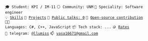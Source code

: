 <code>🎓 Student: KPI / IM-11</code>
<code>⚪ Community: UNM</code>
<code>👷 Speciality: Software engineer</code><br>
<code>💡 [Skills](SKILLS.md)</code>
<code>🧻 [Projects](PROJECTS.md)</code>
<code>📢 [Public talks: 0](TALKS.md)</code>
<code>👀 [Open-source contribution](CONTRIBUTION.md)</code><br>
<code>🧑‍💻 Languages: C#, C++, JavaScript</code>
<code>📦 Tech stack: ...</code>
<code>🪙 [Rates](RATES.md)</code><br>
<code>💬 telegram: [@llumiss](https://telegram.me/llumiss)</code>
<code>📫 [vasa16671@gmail.com](mailto:vasa16671@gmail.com)</code>
